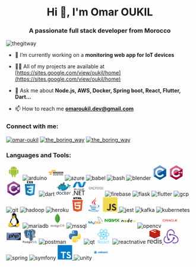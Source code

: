 <h1 align="center">Hi 👋, I'm Omar OUKIL</h1>
<h3 align="center">A passionate full stack developer from Morocco</h3>

<p align="left"> <img src="https://komarev.com/ghpvc/?username=thegitway&label=Profile%20views&color=0e75b6&style=flat" alt="thegitway" /> </p>

- 🔭 I’m currently working on a **monitoring web app for IoT devices**

- 👨‍💻 All of my projects are available at [https://sites.google.com/view/oukil/home](https://sites.google.com/view/oukil/home)

- 💬 Ask me about **Node.js, AWS, Docker, Spring boot, React, Flutter, Dart...**

- 📫 How to reach me **omaroukil.dev@gmail.com**

<h3 align="left">Connect with me:</h3>
<p align="left">
<a href="https://linkedin.com/in/omar-oukil" target="blank"><img align="center" src="https://raw.githubusercontent.com/rahuldkjain/github-profile-readme-generator/master/src/images/icons/Social/linked-in-alt.svg" alt="omar-oukil" height="30" width="40" /></a>
<a href="https://codeforces.com/profile/the_boring_way" target="blank"><img align="center" src="https://raw.githubusercontent.com/rahuldkjain/github-profile-readme-generator/master/src/images/icons/Social/codeforces.svg" alt="the_boring_way" height="30" width="40" /></a>
<a href="https://www.leetcode.com/the_boring_way" target="blank"><img align="center" src="https://raw.githubusercontent.com/rahuldkjain/github-profile-readme-generator/master/src/images/icons/Social/leet-code.svg" alt="the_boring_way" height="30" width="40" /></a>
</p>

<h3 align="left">Languages and Tools:</h3>
<p align="left"> <a style="text-decoration: none;" href="https://developer.android.com" target="_blank"
		rel="noreferrer"> <img
			src="https://raw.githubusercontent.com/devicons/devicon/master/icons/android/android-original-wordmark.svg"
			alt="android" width="40" height="40" /> </a>
	<a style="text-decoration: none;" href="https://www.arduino.cc/" target="_blank" rel="noreferrer"> <img
			src="https://cdn.worldvectorlogo.com/logos/arduino-1.svg" alt="arduino" width="40" height="40" /> </a> <a
		style="text-decoration: none;" href="https://aws.amazon.com" target="_blank" rel="noreferrer"> <img
			src="https://raw.githubusercontent.com/devicons/devicon/master/icons/amazonwebservices/amazonwebservices-original-wordmark.svg"
			alt="aws" width="40" height="40" /> </a> <a style="text-decoration: none;"
		href="https://azure.microsoft.com/en-in/" target="_blank" rel="noreferrer"> <img
			src="https://www.vectorlogo.zone/logos/microsoft_azure/microsoft_azure-icon.svg" alt="azure" width="40"
			height="40" /> </a> <a style="text-decoration: none;" href="https://babeljs.io/" target="_blank"
		rel="noreferrer"> <img src="https://www.vectorlogo.zone/logos/babeljs/babeljs-icon.svg" alt="babel" width="40"
			height="40" /> </a> <a style="text-decoration: none;" href="https://www.gnu.org/software/bash/"
		target="_blank" rel="noreferrer"> <img src="https://www.vectorlogo.zone/logos/gnu_bash/gnu_bash-icon.svg"
			alt="bash" width="40" height="40" />
	</a> <a style="text-decoration: none;" href="https://www.blender.org/" target="_blank" rel="noreferrer"> <img
			src="https://download.blender.org/branding/community/blender_community_badge_white.svg" alt="blender"
			width="40" height="40" /> </a> <a style="text-decoration: none;" href="https://www.cprogramming.com/"
		target="_blank" rel="noreferrer">
		<img src="https://raw.githubusercontent.com/devicons/devicon/master/icons/c/c-original.svg" alt="c" width="40"
			height="40" /> </a> <a style="text-decoration: none;" href="https://www.w3schools.com/cpp/"
		target="_blank" rel="noreferrer"> <img
			src="https://raw.githubusercontent.com/devicons/devicon/master/icons/cplusplus/cplusplus-original.svg"
			alt="cplusplus" width="40" height="40" /> </a> <a style="text-decoration: none;"
		href="https://www.w3schools.com/cs/" target="_blank" rel="noreferrer"> <img
			src="https://raw.githubusercontent.com/devicons/devicon/master/icons/csharp/csharp-original.svg"
			alt="csharp" width="40" height="40" /> </a> <a style="text-decoration: none;"
		href="https://www.w3schools.com/css/" target="_blank" rel="noreferrer"> <img
			src="https://raw.githubusercontent.com/devicons/devicon/master/icons/css3/css3-original-wordmark.svg"
			alt="css3" width="40" height="40" /> </a> <a style="text-decoration: none;" href="https://dart.dev"
		target="_blank" rel="noreferrer">
		<img src="https://www.vectorlogo.zone/logos/dartlang/dartlang-icon.svg" alt="dart" width="40" height="40" />
	</a> <a style="text-decoration: none;" href="https://www.docker.com/" target="_blank" rel="noreferrer"> <img
			src="https://raw.githubusercontent.com/devicons/devicon/master/icons/docker/docker-original-wordmark.svg"
			alt="docker" width="40" height="40" /> </a> <a style="text-decoration: none;"
		href="https://dotnet.microsoft.com/" target="_blank" rel="noreferrer"> <img
			src="https://raw.githubusercontent.com/devicons/devicon/master/icons/dot-net/dot-net-original-wordmark.svg"
			alt="dotnet" width="40" height="40" /> </a> <a style="text-decoration: none;"
		href="https://expressjs.com" target="_blank" rel="noreferrer"> <img
			src="https://raw.githubusercontent.com/devicons/devicon/master/icons/express/express-original-wordmark.svg"
			alt="express" width="40" height="40" /> </a> <a style="text-decoration: none;"
		href="https://firebase.google.com/" target="_blank" rel="noreferrer"> <img
			src="https://www.vectorlogo.zone/logos/firebase/firebase-icon.svg" alt="firebase" width="40"
			height="40" /> </a> <a style="text-decoration: none;" href="https://flask.palletsprojects.com/"
		target="_blank" rel="noreferrer"> <img
			src="https://www.vectorlogo.zone/logos/pocoo_flask/pocoo_flask-icon.svg" alt="flask" width="40"
			height="40" /> </a> <a style="text-decoration: none;" href="https://flutter.dev" target="_blank"
		rel="noreferrer"> <img src="https://www.vectorlogo.zone/logos/flutterio/flutterio-icon.svg" alt="flutter"
			width="40" height="40" /> </a> <a style="text-decoration: none;" href="https://cloud.google.com"
		target="_blank" rel="noreferrer"> <img
			src="https://www.vectorlogo.zone/logos/google_cloud/google_cloud-icon.svg" alt="gcp" width="40"
			height="40" /> </a> <a style="text-decoration: none;" href="https://git-scm.com/" target="_blank"
		rel="noreferrer"> <img src="https://www.vectorlogo.zone/logos/git-scm/git-scm-icon.svg" alt="git" width="40"
			height="40" /> </a>
	<a style="text-decoration: none;" href="https://hadoop.apache.org/" target="_blank" rel="noreferrer"> <img
			src="https://www.vectorlogo.zone/logos/apache_hadoop/apache_hadoop-icon.svg" alt="hadoop" width="40"
			height="40" /> </a> <a style="text-decoration: none;" href="https://heroku.com" target="_blank"
		rel="noreferrer"> <img src="https://www.vectorlogo.zone/logos/heroku/heroku-icon.svg" alt="heroku" width="40"
			height="40" />
	</a> <a style="text-decoration: none;" href="https://www.w3.org/html/" target="_blank" rel="noreferrer"> <img
			src="https://raw.githubusercontent.com/devicons/devicon/master/icons/html5/html5-original-wordmark.svg"
			alt="html5" width="40" height="40" /> </a> <a style="text-decoration: none;" href="https://www.java.com"
		target="_blank" rel="noreferrer"> <img
			src="https://raw.githubusercontent.com/devicons/devicon/master/icons/java/java-original.svg" alt="java"
			width="40" height="40" /> </a> <a href="https://developer.mozilla.org/en-US/docs/Web/JavaScript"
		target="_blank" rel="noreferrer"> <img
			src="https://raw.githubusercontent.com/devicons/devicon/master/icons/javascript/javascript-original.svg"
			alt="javascript" width="40" height="40" /> </a> <a style="text-decoration: none;"
		href="https://jestjs.io" target="_blank" rel="noreferrer"> <img
			src="https://www.vectorlogo.zone/logos/jestjsio/jestjsio-icon.svg" alt="jest" width="40" height="40" />
	</a> <a style="text-decoration: none;" href="https://kafka.apache.org/" target="_blank" rel="noreferrer"> <img
			src="https://www.vectorlogo.zone/logos/apache_kafka/apache_kafka-icon.svg" alt="kafka" width="40"
			height="40" /> </a> <a style="text-decoration: none;" href="https://kubernetes.io" target="_blank"
		rel="noreferrer"> <img src="https://www.vectorlogo.zone/logos/kubernetes/kubernetes-icon.svg" alt="kubernetes"
			width="40" height="40" /> </a> <a style="text-decoration: none;" href="https://www.linux.org/"
		target="_blank" rel="noreferrer"> <img
			src="https://raw.githubusercontent.com/devicons/devicon/master/icons/linux/linux-original.svg"
			alt="linux" width="40" height="40" /> </a> <a style="text-decoration: none;" href="https://mariadb.org/"
		target="_blank" rel="noreferrer"> <img src="https://www.vectorlogo.zone/logos/mariadb/mariadb-icon.svg"
			alt="mariadb" width="40" height="40" /> </a> <a style="text-decoration: none;"
		href="https://www.mongodb.com/" target="_blank" rel="noreferrer"> <img
			src="https://raw.githubusercontent.com/devicons/devicon/master/icons/mongodb/mongodb-original-wordmark.svg"
			alt="mongodb" width="40" height="40" /> </a> <a style="text-decoration: none;"
		href="https://www.microsoft.com/en-us/sql-server" target="_blank" rel="noreferrer"> <img
			src="https://www.svgrepo.com/show/303229/microsoft-sql-server-logo.svg" alt="mssql" width="40"
			height="40" /> </a> <a style="text-decoration: none;" href="https://www.mysql.com/" target="_blank"
		rel="noreferrer"> <img
			src="https://raw.githubusercontent.com/devicons/devicon/master/icons/mysql/mysql-original-wordmark.svg"
			alt="mysql" width="40" height="40" /> </a> <a style="text-decoration: none;" href="https://www.nginx.com"
		target="_blank" rel="noreferrer"> <img
			src="https://raw.githubusercontent.com/devicons/devicon/master/icons/nginx/nginx-original.svg"
			alt="nginx" width="40" height="40" /> </a> <a style="text-decoration: none;" href="https://nodejs.org"
		target="_blank" rel="noreferrer">
		<img src="https://raw.githubusercontent.com/devicons/devicon/master/icons/nodejs/nodejs-original-wordmark.svg"
			alt="nodejs" width="40" height="40" /> </a> <a style="text-decoration: none;" href="https://opencv.org/"
		target="_blank" rel="noreferrer"> <img src="https://www.vectorlogo.zone/logos/opencv/opencv-icon.svg"
			alt="opencv" width="40" height="40" /> </a> <a style="text-decoration: none;"
		href="https://www.oracle.com/" target="_blank" rel="noreferrer"> <img
			src="https://raw.githubusercontent.com/devicons/devicon/master/icons/oracle/oracle-original.svg"
			alt="oracle" width="40" height="40" /> </a> <a style="text-decoration: none;" href="https://www.php.net"
		target="_blank" rel="noreferrer"> <img
			src="https://raw.githubusercontent.com/devicons/devicon/master/icons/php/php-original.svg" alt="php"
			width="40" height="40" /> </a> <a style="text-decoration: none;" href="https://www.postgresql.org"
		target="_blank" rel="noreferrer">
		<img src="https://raw.githubusercontent.com/devicons/devicon/master/icons/postgresql/postgresql-original-wordmark.svg"
			alt="postgresql" width="40" height="40" /> </a> <a style="text-decoration: none;"
		href="https://postman.com" target="_blank" rel="noreferrer"> <img
			src="https://www.vectorlogo.zone/logos/getpostman/getpostman-icon.svg" alt="postman" width="40"
			height="40" /> </a> <a style="text-decoration: none;" href="https://www.python.org" target="_blank"
		rel="noreferrer"> <img
			src="https://raw.githubusercontent.com/devicons/devicon/master/icons/python/python-original.svg"
			alt="python" width="40" height="40" /> </a> <a style="text-decoration: none;" href="https://www.qt.io/"
		target="_blank" rel="noreferrer"> <img
			src="https://upload.wikimedia.org/wikipedia/commons/0/0b/Qt_logo_2016.svg" alt="qt" width="40"
			height="40" /> </a> <a style="text-decoration: none;" href="https://reactjs.org/" target="_blank"
		rel="noreferrer"> <img
			src="https://raw.githubusercontent.com/devicons/devicon/master/icons/react/react-original-wordmark.svg"
			alt="react" width="40" height="40" /> </a> <a style="text-decoration: none;"
		href="https://reactnative.dev/" target="_blank" rel="noreferrer"> <img
			src="https://reactnative.dev/img/header_logo.svg" alt="reactnative" width="40" height="40" /> </a> <a
		style:"text-decoration: none;" href="https://redis.io" target="_blank" rel="noreferrer"> <img
			src="https://raw.githubusercontent.com/devicons/devicon/master/icons/redis/redis-original-wordmark.svg"
			alt="redis" width="40" height="40" /> </a> <a style="text-decoration: none;" href="https://redux.js.org"
		target="_blank" rel="noreferrer"> <img
			src="https://raw.githubusercontent.com/devicons/devicon/master/icons/redux/redux-original.svg"
			alt="redux" width="40" height="40" /> </a> <a style="text-decoration: none;" href="https://spring.io/"
		target="_blank" rel="noreferrer">
		<img src="https://www.vectorlogo.zone/logos/springio/springio-icon.svg" alt="spring" width="40" height="40" />
	</a> <a style="text-decoration: none;" href="https://symfony.com" target="_blank" rel="noreferrer"> <img
			src="https://symfony.com/logos/symfony_black_03.svg" alt="symfony" width="40" height="40" /> </a> <a
		href="https://www.typescriptlang.org/" target="_blank" rel="noreferrer"> <img
			src="https://raw.githubusercontent.com/devicons/devicon/master/icons/typescript/typescript-original.svg"
			alt="typescript" width="40" height="40" /> </a> <a style="text-decoration: none;"
		href="https://unity.com/" target="_blank" rel="noreferrer"> <img
			src="https://www.vectorlogo.zone/logos/unity3d/unity3d-icon.svg" alt="unity" width="40" height="40" />
	</a> <a style="text-decoration: none;" href="https://webpack.js.org" target="_blank" rel="noreferrer"> <img
			src="https://raw.githubusercontent.com/devicons/devicon/d00d0969292a6569d45b06d3f350f463a0107b0d/icons/webpack/webpack-original-wordmark.svg"
			alt="webpack" width="40" height="40" /> </a>
</p>
